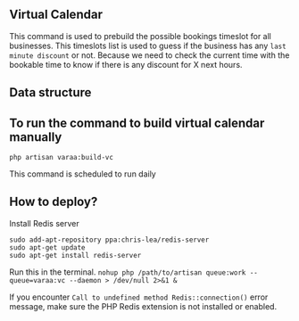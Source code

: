 ## Virtual Calendar

This command is used to prebuild the possible bookings timeslot for all businesses. This timeslots list is used to guess if the business has any `last minute discount` or not. Because we need to check the current time with the bookable time to know if there is any discount for X next hours.

## Data structure


## To run the command to build virtual calendar manually

`php artisan varaa:build-vc`

This command is scheduled to run daily

## How to deploy?

Install Redis server

```
sudo add-apt-repository ppa:chris-lea/redis-server
sudo apt-get update
sudo apt-get install redis-server
```

Run this in the terminal.
`nohup php /path/to/artisan queue:work --queue=varaa:vc --daemon > /dev/null 2>&1 &`

If you encounter `Call to undefined method Redis::connection()` error message, make sure the PHP Redis extension is not installed or enabled.

